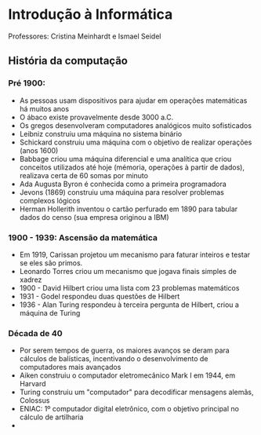# Introdução à Informática
Professores: Cristina Meinhardt e Ismael Seidel

## História da computação
### Pré 1900:
- As pessoas usam dispositivos para ajudar em operações matemáticas há muitos anos
- O ábaco existe provavelmente desde 3000 a.C.
- Os gregos desenvolveram computadores analógicos muito sofisticados
- Leibniz construiu uma máquina no sistema binário
- Schickard construiu uma máquina com o objetivo de realizar operações (anos 1600)
- Babbage criou uma máquina diferencial e uma analítica que criou conceitos utilizados até hoje (mémoria, operações à partir de dados), realizava certa de 60 somas por minuto
- Ada Augusta Byron é conhecida como a primeira programadora
- Jevons (1869) construiu uma máquina para resolver problemas complexos lógicos
- Herman Hollerith inventou o cartão perfurado em 1890 para tabular dados do censo (sua empresa originou a IBM)

### 1900 - 1939: Ascensão da matemática
- Em 1919, Carissan projetou um mecanismo para faturar inteiros e testar se eles são primos.
- Leonardo Torres criou um mecanismo que jogava finais simples de xadrez
- 1900 - David Hilbert criou uma lista com 23 problemas matemáticos
- 1931 - Godel respondeu duas questões de Hilbert
- 1936 - Alan Turing respondeu à terceira pergunta de Hilbert, criou a máquina de Turing

### Década de 40
- Por serem tempos de guerra, os maiores avanços se deram para cálculos de balísticas, incentivando o desenvolvimento de computadores mais avançados
- Aiken construiu o computador eletromecânico Mark I em 1944, em Harvard
- Turing construiu um "computador" para decodificar mensagens alemãs, Colossus
- ENIAC: 1º computador digital eletrônico, com o objetivo principal no cálculo de artilharia
- 

